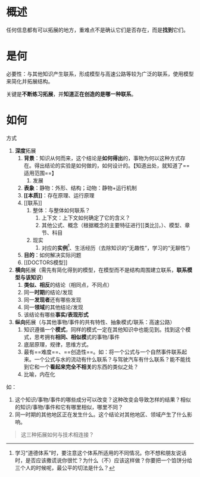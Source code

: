 # 概述
任何信息都有可以拓展的地方，重难点不是确认它们是否存在，而是**找到**它们。
# 是何

必要性：与其他知识产生联系，形成模型与高速公路等较为广泛的联系，使用模型来简化并拓展结构。

关键是**不断练习拓展**，并**知道正在创造的是哪一种联系**。
# 如何
方式
1. **深度**拓展
	1. **背景**：知识从何而来，这个结论是**如何得出**的，事物为何以这种方式存在。得出结论的实验是如何做的，如何设计的。【知道出处，就知道了==适用范围==】
		1. 发展
	2. **表象**：静物：外形、结构；动物：静物+运行机制
	3. **[[本质]]**：存在原理、运行原理
	4. [[联系]] 
		1. 整体：与整体如何联系？
			1. 上下文：上下文如何确定了它的含义？
			2. 其他公式、概念（根据概念的主要特征进行[[类比]]，）、模型、章节、科目
		2. 现实
			1. 对应的**实例**[^1]、生活经历（去除知识的“无趣性”，学习的“无聊性”）
	5. **目的**：如何解决实际问题
	6. [[DOCTORS模型]] 
2. **横向**拓展（需先有简化得到的模型，在模型而不是结构周围建立联系，**联系模型与该知识**）
	1. **类似、相反**的结论（相同点，不同点）
	2. 同一**时期**的结论/发现
	3. 同一**发现者**还有哪些发现
	4. 同一**领域**的其他结论/发现
	5. 该结论有哪些**事实/表现形式** 
3. **纵向**拓展（与其他事物/事件的共有特性、抽象模式/联系：高速公路）
	1. 知识遵循一个**模式**，同样的模式一定在其他知识中也能见到。找到这个模式，思考拥有**相同、相似模**式的事物/事件
	2.  底层原理，规律，思维方式。
	3. 最有==难度==、==创造性==。如：将一个公式与一个自然事件联系起来。一个公式与水的流动有什么联系？与驾驶汽车有什么联系？能不能找到它和一个**看起来完全不相关**的东西的类似之处？
	4. 比喻，内在化

如：
1. 这个知识/事物/事件的哪些成分可以改变？这种改变会导致怎样的结果？相似的知识/事物/事件和它有哪里相似，哪里不同？
2. 同一时期的其他地区正在发生什么。这个结论对其他地区、领域产生了什么影响。

> 这三种拓展如何与技术相连接？

[^1]: 学习“道德体系”时，要注意这个体系所适用的不同情况。你不想和朋友说话时，是否应该撒谎说你很忙？为什么（不）应该这样做？你要把一个馅饼分给三个人的时候呢，最公平的切法是什么？